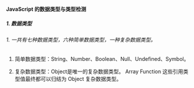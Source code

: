 #### JavaScript 的数据类型与类型检测

##### 1. 数据类型

###### 1.  一共有七种数据类型，六种简单数据类型，一种复杂数据类型。

1. 简单数据类型：String、Number、Boolean、Null、Undefined、Symbol。

2. 复杂数据类型：Object是唯一的复杂数据类型。 Array Function 这些引用类型值最终都可以归结为 Object 复杂数据类型。

   